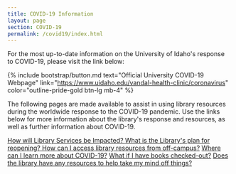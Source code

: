 ```yaml
---
title: COVID-19 Information 
layout: page
section: COVID-19
permalink: /covid19/index.html
---
```


For the most up-to-date information on the University of Idaho's response to COVID-19, please visit the link below: 

{% include bootstrap/button.md text="Official University COVID-19 Webpage" link="https://www.uidaho.edu/vandal-health-clinic/coronavirus" color="outline-pride-gold btn-lg mb-4" %}

The following pages are made available to assist in using library resources during the worldwide response to the COVID-19 pandemic. 
Use the links below for more information about the library's response and resources, as well as further information about COVID-19.

<div class="list-group col-md-8 offset-md-2 mt-2 mb-4">
  <a href="impact.html" class="list-group-item list-group-item-action text-black">
    How will Library Services be Impacted?
  </a>
  <a href="{{ site.lib-media }}/about/UI_Library_Covid-19_Phased_Reopening_Model.pdf" target="_blank" class="list-group-item list-group-item-action text-black">
    What is the Library's plan for reopening?
  </a>
  <a href="{{ '/covid19/access.html' | relative_url }}" class="list-group-item list-group-item-action text-black">How can I access library resources from off-campus?</a>
  <a href="{{ '/covid19/information-sources.html' | relative_url }}" class="list-group-item list-group-item-action text-black">Where can I learn more about COVID-19?</a>
  <a href="{{ '/covid19/impact.html#checked-out-books' | relative_url }}" class="list-group-item list-group-item-action text-black">What if I have books checked-out?</a>
  <a href="{{ '/covid19/resources.html' | relative_url }}" class="list-group-item list-group-item-action mb-4">Does the library have any resources to help take my mind off things?</a>
</div>
